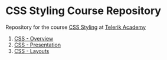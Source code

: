 #   CSS Styling Course Repository

Repository for the course [CSS Styling](http://telerikacademy.com/Courses/Courses/Details/332) at [Telerik Academy](http://telerikacademy.com)

1. [CSS - Overview](https://github.com/Juveniel/TelerikAcademy/tree/master/CSS/01.%20CSS_Overview)
2. [CSS - Presentation](https://github.com/Juveniel/TelerikAcademy/tree/master/CSS/02.%20CSS_Presentation)
3. [CSS - Layouts](https://github.com/Juveniel/TelerikAcademy/tree/master/CSS/03.%20CSS_Layouts)

